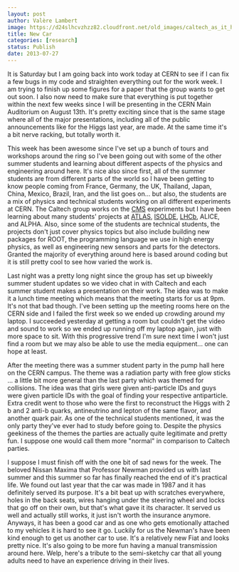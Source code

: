 ```yaml
---
layout: post
author: Valère Lambert
image: https://d24slhcvzhzz82.cloudfront.net/old_images/caltech_as_it_happens/6a0105349b8251970b01901e7859c2970b.jpg
title: New Car
categories: [research]
status: Publish
date: 2013-07-27
---
```



It is Saturday but I am going back into work today at CERN to see if I can fix a few bugs in my code and straighten everything out for the work week. I am trying to finish up some figures for a paper that the group wants to get out soon. I also now need to make sure that everything is put together within the next few weeks since I will be presenting in the CERN Main Auditorium on August 13th. It's pretty exciting since that is the same stage where all of the major presentations, including all of the public announcements like for the Higgs last year, are made. At the same time it's a bit nerve racking, but totally worth it.

This week has been awesome since I've set up a bunch of tours and workshops around the ring so I've been going out with some of the other summer students and learning about different aspects of the physics and engineering around here. It's nice also since first, all of the summer students are from different parts of the world so I have been getting to know people coming from France, Germany, the UK, Thailand, Japan, China, Mexico, Brazil, Iran, and the list goes on... but also, the students are a mix of physics and technical students working on all different experiments at CERN. The Caltech group works on the <a class="zem_slink" href="https://maps.google.com/maps?ll=46.3094444444,6.07694444444&amp;spn=0.01,0.01&amp;q=46.3094444444,6.07694444444 (Compact%20Muon%20Solenoid)&amp;t=h" rel="geolocation" target="_blank" title="Compact Muon Solenoid">CMS</a> experiments but I have been learning about many students' projects at <a class="zem_slink" href="https://maps.google.com/maps?ll=46.2355555556,6.05527777778&amp;spn=0.01,0.01&amp;q=46.2355555556,6.05527777778 (ATLAS%20experiment)&amp;t=h" rel="geolocation" target="_blank" title="ATLAS experiment">ATLAS</a>, <a class="zem_slink" href="https://en.wikipedia.org/wiki/On-Line_Isotope_Mass_Separator" rel="wikipedia" target="_blank" title="On-Line Isotope Mass Separator">ISOLDE</a>, <a class="zem_slink" href="https://maps.google.com/maps?ll=46.2410111111,6.09693333333&amp;spn=0.01,0.01&amp;q=46.2410111111,6.09693333333 (LHCb)&amp;t=h" rel="geolocation" target="_blank" title="LHCb">LHCb</a>, ALICE, and ALPHA. Also, since some of the students are technical students, the projects don't just cover physics topics but also include building new packages for ROOT, the programming language we use in high energy physics, as well as engineering new sensors and parts for the detectors. Granted the majority of everything around here is based around coding but it is still pretty cool to see how varied the work is.

Last night was a pretty long night since the group has set up biweekly summer student updates so we video chat in with Caltech and each summer student makes a presentation on their work. The idea was to make it a lunch time meeting which means that the meeting starts for us at 9pm. It's not that bad though. I've been setting up the meeting rooms here on the CERN side and I failed the first week so we ended up crowding around my laptop. I succeeded yesterday at getting a room but couldn't get the video and sound to work so we ended up running off my laptop again, just with more space to sit. With this progressive trend I'm sure next time I won't just find a room but we may also be able to use the media equipment... one can hope at least.

After the meeting there was a summer student party in the pump hall here on the CERN campus. The theme was a radiation party with free glow sticks ... a little bit more general than the last party which was themed for collisions. The idea was that girls were given anti-particle IDs and guys were given particle IDs with the goal of finding your respective antiparticle. Extra credit went to those who were the first to reconstruct the Higgs with 2 b and 2 anti-b quarks, antineutrino and lepton of the same flavor, and another quark pair. As one of the technical students mentioned, it was the only party they've ever had to study before going to. Despite the physics geekiness of the themes the parties are actually quite legitimate and pretty fun. I suppose one would call them more "normal" in comparison to Caltech parties.

I suppose I must finish off with the one bit of sad news for the week. The beloved Nissan Maxima that Professor Newman provided us with last summer and this summer so far has finally reached the end of it's practical life. We found out last year that the car was made in 1987 and it has definitely served its purpose. It's a bit beat up with scratches everywhere, holes in the back seats, wires hanging under the steering wheel and locks that go off on their own, but that's what gave it its character. It served us well and actually still works, it just isn't worth the insurance anymore. Anyways, it has been a good car and as one who gets emotionally attached to my vehicles it is hard to see it go. Luckily for us the Newman's have been kind enough to get us another car to use. It's a relatively new Fiat and looks pretty nice. It's also going to be more fun having a manual transmission around here. Welp, here's a tribute to the semi-sketchy car that all young adults need to have an experience driving in their lives.

